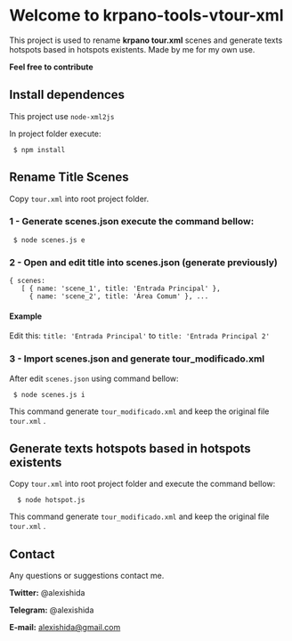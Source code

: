 # Welcome to krpano-tools-vtour-xml

This project is used to rename **krpano tour.xml** scenes and generate texts hotspots based in hotspots existents.
Made by me for my own use.

**Feel free to contribute**

## Install dependences
This project use `node-xml2js`

In project folder execute:
 
	 $ npm install

## Rename Title Scenes

Copy `tour.xml` into root project folder.

### 1 - Generate scenes.json execute the command bellow:

	 $ node scenes.js e
		
### 2 - Open and edit title into scenes.json (generate previously) 
	{ scenes: 
	   [ { name: 'scene_1', title: 'Entrada Principal' },
	     { name: 'scene_2', title: 'Área Comum' }, ...
#### Example	     
Edit this: `title: 'Entrada Principal'` to  `title: 'Entrada Principal 2'`

### 3 - Import scenes.json and generate tour_modificado.xml
After edit `scenes.json` using command bellow:
	
	 $ node scenes.js i

This command generate `tour_modificado.xml` and keep the original file `tour.xml` .

 ## Generate texts hotspots based in hotspots existents
 Copy `tour.xml` into root project folder and execute the command bellow:
	 
	  $ node hotspot.js
	  
This command generate `tour_modificado.xml` and keep the original file `tour.xml` .

## Contact
Any questions or suggestions contact me.

**Twitter:** @alexishida

**Telegram:** @alexishida

**E-mail:** alexishida@gmail.com